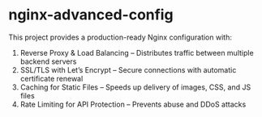 # nginx-advanced-config

This project provides a production-ready Nginx configuration with:
1. Reverse Proxy & Load Balancing – Distributes traffic between multiple backend servers
2. SSL/TLS with Let’s Encrypt – Secure connections with automatic certificate renewal
3. Caching for Static Files – Speeds up delivery of images, CSS, and JS files
4. Rate Limiting for API Protection – Prevents abuse and DDoS attacks
